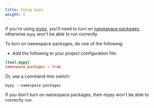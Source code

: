 ```yaml
---
title: Using mypy
weight: 5
---
```


If you're using [mypy](http://mypy-lang.org/), you'll need to turn on [namespace
packages](https://mypy.readthedocs.io/en/stable/command_line.html#cmdoption-mypy-namespace-packages), otherwise `mypy` won't be able to run correctly.

To turn on namespace packages, do one of the following:

- Add the following to your project configuration file:

```toml
[tool.mypy]
namespace_packages = true
```

Or, use a command-line switch:

```console
mypy --namespace-packages
```

If you don't turn on namespace packages, then mypy won't be able to correctly
run.
